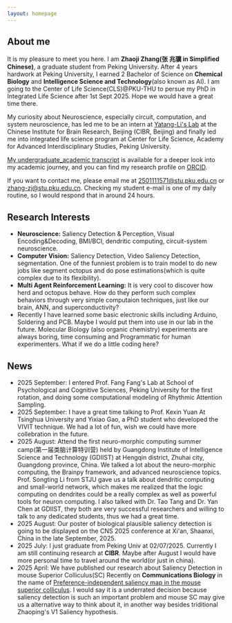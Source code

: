 ```yaml
---
layout: homepage
---
```


## About me

It is my pleasure to meet you here. I am **Zhaoji Zhang(张 兆骥 in Simplified Chinese)**, a graduate student from Peking University. After 4 years hardwork at Peking University, I earned 2 Bachelor of Science on **Chemical Biology** and  **Intelligence Science and Technology**(also known as AI). I am going to the Center of Life Science(CLS)@PKU-THU to persue my PhD in Integrated Life Science after 1st Sept 2025. Hope we would have a great time there.

My curiosity about Neuroscience, especially circuit, computation, and system neuroscience, has led me to be an intern at [Yatang-Li's Lab](https://yatanglilab.cibr.ac.cn/en/) at the Chinese Institute for Brain Research, Beijing (CIBR, Beijing) and finally led me into integrated life science program at Center for Life Science, Academy for Advanced Interdisciplinary Studies, Peking University.

[My undergraduate_academic transcript](https://drive.google.com/file/d/1somZXkrMlVg3rWUyF3WMa0-Za7p0GWp_/view?usp=sharing) is available for a deeper look into my academic journey, and you can find my research profile on [ORCID](https://orcid.org/0009-0002-3293-1961). 

If you want to contact me, please email me at 2501111571@stu.pku.edu.cn or zhang-zj@stu.pku.edu.cn. Checking my student e-mail is one of my daily routine, so I would respond that in around 24 hours.

## Research Interests

- **Neuroscience:** Saliency Detection & Perception, Visual Encoding&Decoding, BMI/BCI, dendritic computing, circuit-system neuroscience.
- **Computer Vision:** Saliency Detection, Video Saliency Detection, segmentation. One of the funniest problem is to train model to do new jobs like segment octopus and do pose estimations(which is quite complex due to its flexibility).
- **Multi Agent Reinforcement Learning:** It is very cool to discover how herd and octopus behave. How do they perform such complex behaviors through very simple computaion techniques, just like our brain, ANN, and superconductivity?
- Recently I have learned some basic electronic skills including Arduino, Soldering and PCB. Maybe I would put them into use in our lab in the future. Molecular Biology (also organic chemistry) experiments are always boring, time consuming and Programmatic for human experimenters. What if we do a little coding here?

## News

- 2025 September: I entered Prof. Fang Fang's Lab at School of Psychological and Cognitive Sciences, Peking University for the first rotation, and doing some computational modeling of Rhythmic Attention Sampling.
- 2025 September: I have a great time talking to Prof. Kexin Yuan At Tsinghua University and Yixiao Gao, a PhD student who developed the VIVIT technique. We had a lot of fun, wish we could have more collebration in the future.
- 2025 August: Attend the first neuro-morphic computing summer camp(第一届类脑计算特训营) held by Guangdong Institute of Intelligence Science and Technology (GDIIST) at Hengqin district, Zhuhai city, Guangdong province, China. We talked a lot about the neuro-morphic computing, the Brainpy framework, and advanced neuroscience topics. Prof. Songting Li from STJU gave us a talk about dendritic computing and small-world network, which makes me realized that the logic computing on dendrites could be a really complex as well as powerful tools for neuron computing.  I also talked with Dr. Tao Tang and Dr. Yan Chen at GDIIST, they both are very successful researchers and willing to talk to any dedicated students, thus we had a great time.
- 2025 August: Our poster of biological plausible saliency detection is going to be displayed on the CNS 2025 conference at Xi'an, Shaanxi, China in the late September, 2025. 
- 2025 July: I just graduate from Peking Univ at 02/07/2025. Currently I am still continuing research at **CIBR**. Maybe after August I would have more personal time to travel around the world(or just in china).
- 2025 April: We have published our research about Saliency Detection in mouse Superior Colliculus(SC) Recently on **Communications Biology** in the name of [Preference-independent saliency map in the mouse superior colliculus](https://www.nature.com/articles/s42003-025-08006-x). I would say it is a underrated decision because saliency detection is such an important problem and mouse SC may give us a alternative way to think about it, in another way besides triditional Zhaoping's V1 Saliency hypothesis.

